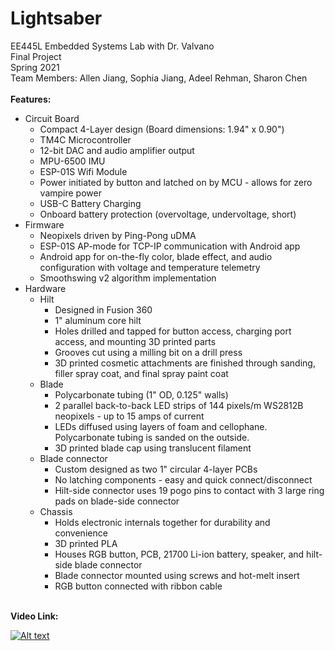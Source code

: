 # Lightsaber

EE445L Embedded Systems Lab with Dr. Valvano <br />
Final Project <br />
Spring 2021 <br />
Team Members: Allen Jiang, Sophia Jiang, Adeel Rehman, Sharon Chen <br />
<br />
<b>Features:</b> <br />
* Circuit Board
  * Compact 4-Layer design (Board dimensions: 1.94" x 0.90")
  * TM4C Microcontroller
  * 12-bit DAC and audio amplifier output
  * MPU-6500 IMU
  * ESP-01S Wifi Module
  * Power initiated by button and latched on by MCU - allows for zero vampire power
  * USB-C Battery Charging
  * Onboard battery protection (overvoltage, undervoltage, short)
* Firmware
  * Neopixels driven by Ping-Pong uDMA
  * ESP-01S AP-mode for TCP-IP communication with Android app
  * Android app for on-the-fly color, blade effect, and audio configuration with voltage and temperature telemetry
  * Smoothswing v2 algorithm implementation
* Hardware
  * Hilt
    * Designed in Fusion 360
    * 1" aluminum core hilt
    * Holes drilled and tapped for button access, charging port access, and mounting 3D printed parts
    * Grooves cut using a milling bit on a drill press
    * 3D printed cosmetic attachments are finished through sanding, filler spray coat, and final spray paint coat
  * Blade
    * Polycarbonate tubing (1" OD, 0.125" walls)
    * 2 parallel back-to-back LED strips of 144 pixels/m WS2812B neopixels - up to 15 amps of current
    * LEDs diffused using layers of foam and cellophane. Polycarbonate tubing is sanded on the outside.
    * 3D printed blade cap using translucent filament
  * Blade connector
    * Custom designed as two 1" circular 4-layer PCBs
    * No latching components - easy and quick connect/disconnect
    * Hilt-side connector uses 19 pogo pins to contact with 3 large ring pads on blade-side connector
  * Chassis
    * Holds electronic internals together for durability and convenience
    * 3D printed PLA
    * Houses RGB button, PCB, 21700 Li-ion battery, speaker, and hilt-side blade connector
    * Blade connector mounted using screws and hot-melt insert
    * RGB button connected with ribbon cable
<br />
  <b>Video Link:</b>
<br />

[![Alt text](https://img.youtube.com/vi/Yrs18WD5HyQ/0.jpg)](https://www.youtube.com/watch?v=Yrs18WD5HyQ)
